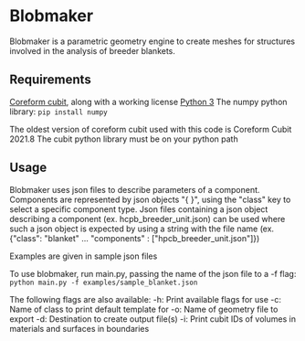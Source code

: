 # Blobmaker

Blobmaker is a parametric geometry engine to create meshes for structures involved in the analysis of breeder blankets.

## Requirements
[Coreform cubit](https://coreform.com/products/downloads/), along with a working license
[Python 3](https://www.python.org/downloads/)
The numpy python library: `pip install numpy`

The oldest version of coreform cubit used with this code is Coreform Cubit 2021.8
The cubit python library must be on your python path

## Usage
Blobmaker uses json files to describe parameters of a component.
Components are represented by json objects "{ }", using the "class" key to select a specific component type.
Json files containing a json object describing a component (ex. hcpb_breeder_unit.json) can be used where such a json object is expected by using a string with the file name (ex. {"class": "blanket" ... "components" : \["hpcb_breeder_unit.json"]})

Examples are given in sample json files

To use blobmaker, run main.py, passing the name of the json file to a -f flag:
```python main.py -f examples/sample_blanket.json```

The following flags are also available:
-h: Print available flags for use
-c: Name of class to print default template for
-o: Name of geometry file to export
-d: Destination to create output file(s)
-i: Print cubit IDs of volumes in materials and surfaces in boundaries